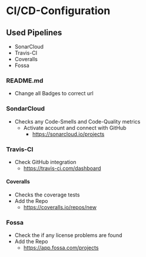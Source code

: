# CI/CD-Configuration

## Used Pipelines

- SonarCloud
- Travis-CI
- Coveralls
- Fossa

### README.md
- Change all Badges to correct url

### SondarCloud
- Checks any Code-Smells and Code-Quality metrics
    - Activate account and connect with GitHub
        - https://sonarcloud.io/projects

### Travis-CI
- Check GitHub integration
    - https://travis-ci.com/dashboard

#### Coveralls
- Checks the coverage tests
- Add the Repo
    - https://coveralls.io/repos/new

### Fossa
- Check the if any license problems are found
- Add the Repo
  - https://app.fossa.com/projects